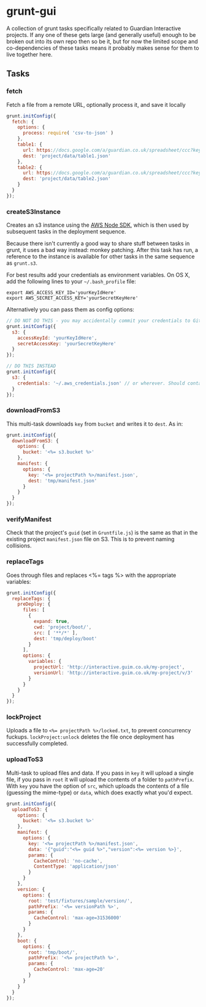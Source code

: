 # grunt-gui

A collection of grunt tasks specifically related to Guardian Interactive projects. If any one of these gets large (and generally useful) enough to be broken out into its own repo then so be it, but for now the limited scope and co-dependencies of these tasks means it probably makes sense for them to live together here.

## Tasks

### fetch
Fetch a file from a remote URL, optionally process it, and save it locally

```js
grunt.initConfig({
  fetch: {
    options: {
      process: require( 'csv-to-json' )
    },
    table1: {
      url: https://docs.google.com/a/guardian.co.uk/spreadsheet/ccc?key=123456#gid=0,
      dest: 'project/data/table1.json'
    },
    table2: {
      url: https://docs.google.com/a/guardian.co.uk/spreadsheet/ccc?key=234567#gid=0,
      dest: 'project/data/table2.json'
    }
  }
});
```

### createS3Instance
Creates an s3 instance using the [AWS Node SDK](http://aws.amazon.com/sdkfornodejs/), which is then used by subsequent tasks in the deployment sequence.

Because there isn't currently a good way to share stuff between tasks in grunt, it uses a bad way instead: monkey patching. After this task has run, a reference to the instance is available for other tasks in the same sequence as `grunt.s3`.

For best results add your credentials as environment variables. On OS X, add the following lines to your `~/.bash_profile` file:

```shell
export AWS_ACCESS_KEY_ID='yourKeyIdHere'
export AWS_SECRET_ACCESS_KEY='yourSecretKeyHere'
```

Alternatively you can pass them as config options:

```js
// DO NOT DO THIS - you may accidentally commit your credentials to GitHub
grunt.initConfig({
  s3: {
    accessKeyId: 'yourKeyIdHere',
    secretAccessKey: 'yourSecretKeyHere'
  }
});

// DO THIS INSTEAD
grunt.initConfig({
  s3: {
    credentials: '~/.aws_credentials.json' // or wherever. Should contain same properties as above
  }
});
```


### downloadFromS3
This multi-task downloads `key` from `bucket` and writes it to `dest`. As in:

```js
grunt.initConfig({
  downloadFromS3: {
    options: {
      bucket: '<%= s3.bucket %>'
    },
    manifest: {
      options: {
        key: '<%= projectPath %>/manifest.json',
        dest: 'tmp/manifest.json'
      }
    }
  }
});
```

### verifyManifest
Check that the project's `guid` (set in `Gruntfile.js`) is the same as that in the existing project `manifest.json` file on S3. This is to prevent naming collisions.

### replaceTags
Goes through files and replaces <%= tags %> with the appropriate variables:

```js
grunt.initConfig({
  replaceTags: {
    preDeploy: {
      files: [
        {
          expand: true,
          cwd: 'project/boot/',
          src: [ '**/*' ],
          dest: 'tmp/deploy/boot'
        }
      ],
      options: {
        variables: {
          projectUrl: 'http://interactive.guim.co.uk/my-project',
          versionUrl: 'http://interactive.guim.co.uk/my-project/v/3'
        }
      }
    }
  }
});
```

### lockProject
Uploads a file to `<%= projectPath %>/locked.txt`, to prevent concurrency fuckups. `lockProject:unlock` deletes the file once deployment has successfully completed.


### uploadToS3
Multi-task to upload files and data. If you pass in `key` it will upload a single file, if you pass in `root` it will upload the contents of a folder to `pathPrefix`. With `key` you have the option of `src`, which uploads the contents of a file (guessing the mime-type) or `data`, which does exactly what you'd expect.

```js
grunt.initConfig({
  uploadToS3: {
    options: {
      bucket: '<%= s3.bucket %>'
    },
    manifest: {
      options: {
        key: '<%= projectPath %>/manifest.json',
        data: '{"guid":"<%= guid %>","version":<%= version %>}',
        params: {
          CacheControl: 'no-cache',
          ContentType: 'application/json'
        }
      }
    },
    version: {
      options: {
        root: 'test/fixtures/sample/version/',
        pathPrefix: '<%= versionPath %>',
        params: {
          CacheControl: 'max-age=31536000'
        }
      }
    },
    boot: {
      options: {
        root: 'tmp/boot/',
        pathPrefix: '<%= projectPath %>',
        params: {
          CacheControl: 'max-age=20'
        }
      }
    }
  }
});
```
